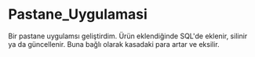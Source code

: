 # Pastane_Uygulamasi
Bir pastane uygulamsı geliştirdim. Ürün eklendiğinde SQL'de eklenir, silinir ya da güncellenir. Buna bağlı olarak kasadaki para artar ve eksilir.
